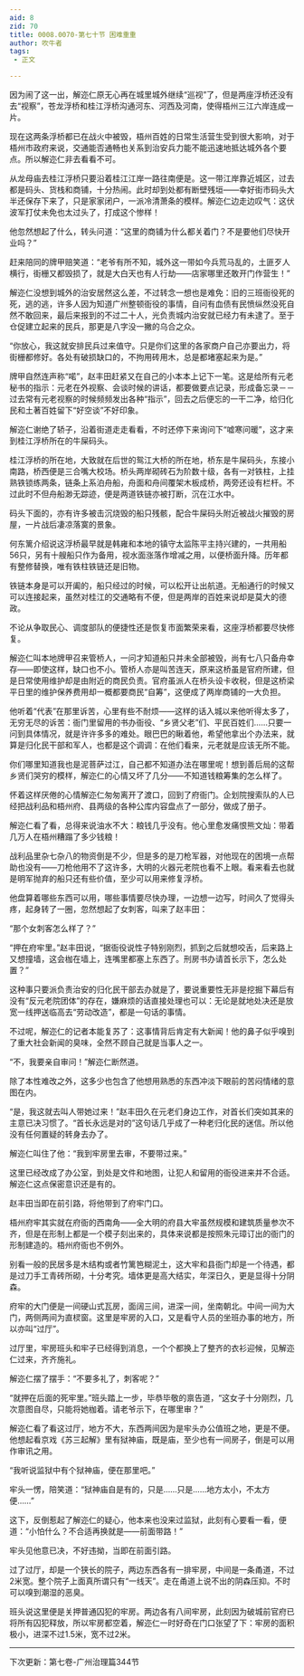 ```yaml
---
aid: 8
zid: 70
title: 0008.0070-第七十节 困难重重
author: 吹牛者
tags: 
 - 正文

---
```




因为闹了这一出，解迩仁原无心再在城里城外继续“巡视”了，但是两座浮桥还没有去“视察”，苍龙浮桥和桂江浮桥沟通河东、河西及河南，使得梧州三江六岸连成一片。

现在这两条浮桥都已在战火中被毁，梧州百姓的日常生活营生受到很大影响，对于梧州市政府来说，交通能否通畅也关系到治安兵力能不能迅速地抵达城外各个要点。所以解迩仁非去看看不可。

从龙母庙去桂江浮桥只要沿着桂江江岸一路往南便是。这一带江岸靠近城区，过去都是码头、货栈和商铺，十分热闹。此时却到处都有断壁残垣――幸好街市码头大半还保存下来了，只是家家闭户，一派冷清萧条的模样。解迩仁边走边叹气：这伏波军打仗未免也太过头了，打成这个惨样！

他忽然想起了什么，转头问道：“这里的商铺为什么都关着门？不是要他们尽快开业吗？”

赶来陪同的牌甲赔笑道：“老爷有所不知，城外这一带如今兵荒马乱的，土匪歹人横行，街栅又都毁损了，就是大白天也有人行劫――店家哪里还敢开门作营生！”

解迩仁没想到城外的治安居然这么差，不过转念一想也是难免：旧的三班衙役死的死，逃的逃，许多人因为知道广州整顿衙役的事情，自问有血债有民愤纵然没死自然不敢回来，最后来报到的不过二十人，光负责城内治安就已经力有未逮了。至于仓促建立起来的民兵，那更是八字没一撇的乌合之众。

“你放心，我这就安排民兵过来值守。只是你们这里的各家商户自己亦要出力，将街栅都修好。各处有破损缺口的，不拘用砖用木，总是都堵塞起来为是。”

牌甲自然连声称“喏”，赵丰田赶紧又在自己的小本本上记下一笔。这是给所有元老秘书的指示：元老在外视察、会谈时候的讲话，都要做要点记录，形成备忘录－－过去常有元老视察的时候频频发出各种“指示”，回去之后便忘的一干二净，给归化民和土著百姓留下“好空谈”不好印象。

解迩仁谢绝了轿子，沿着街道走走看看，不时还停下来询问下“嘘寒问暖”，这才来到桂江浮桥所在的牛屎码头。

桂江浮桥的所在地，大致就在后世的鸳江大桥的所在地，桥东是牛屎码头，东接小南路，桥西便是三合嘴大校场。桥头两岸砌砖石为阶数十级，各有一对铁柱，上挂熟铁锁练两条，链条上系泊舟船，舟面和舟间覆架木板成桥，两旁还设有栏杆。不过此时不但舟船渺无踪迹，便是两道铁链亦被打断，沉在江水中。

码头下面的，亦有许多被击沉烧毁的船只残骸，配合牛屎码头附近被战火摧毁的房屋，一片战后凄凉落寞的景象。

何东篱介绍说这浮桥最早就是韩雍和本地的镇守太监陈平主持兴建的，一共用船56只，另有十艘船只作为备用，视水面涨落作增减之用，以便桥面升降。历年都有整修替换，唯有铁柱铁链还是旧物。

铁链本身是可以开阖的，船只经过的时候，可以松开让出航道。无船通行的时候又可以连接起来，虽然对桂江的交通略有不便，但是两岸的百姓来说却是莫大的德政。

不论从争取民心、调度部队的便捷性还是恢复市面繁荣来看，这座浮桥都要尽快修复。

解迩仁叫本地牌甲召来管桥人，一问才知道船只并未全部被毁，尚有七八只备舟幸存――即使这样，缺口也不小。管桥人亦是叫苦连天，原来这桥虽是官府所建，但是日常使用维护却是由附近的商民负责。官府虽派人在桥头设卡收税，但是这桥梁平日里的维护保养费用却一概都要商民“自筹”，这便成了两岸商铺的一大负担。

他听着“代表”在那里诉苦，心里有些不耐烦――这样的话入城以来他听得太多了，无穷无尽的诉苦：衙门里留用的书办衙役、“乡贤父老”们、平民百姓们……只要一问到具体情况，就是许许多多的难处。眼巴巴的瞅着他，希望他拿出个办法来，就算是归化民干部和军人，也都是这个调调：在他们看来，元老就是应该无所不能。

你们哪里知道我也是泥菩萨过江，自己都不知道办法在哪里呢！想到善后局的这帮乡贤们哭穷的模样，解迩仁的心情又坏了几分――不知道钱粮筹集的怎么样了。

怀着这样厌倦的心情解迩仁匆匆离开了渡口，回到了府衙门。企划院搜索队的人已经把战利品和梧州府、县两级的各种公库内容盘点了一部分，做成了册子。

解迩仁看了看，总得来说油水不大：粮钱几乎没有。他心里愈发痛恨熊文灿：带着几万人在梧州糟蹋了多少钱粮！

战利品里杂七杂八的物资倒是不少，但是多的是刀枪军器，对他现在的困境一点帮助也没有――刀枪他用不了这许多，大明的火器元老院也看不上眼。看来看去也就是明军抛弃的船只还有些价值，至少可以用来修复浮桥。

他盘算着哪些东西可以用，哪些事情要尽快办理，一边想一边写，时间久了觉得头疼，起身转了一圈，忽然想起了女刺客，叫来了赵丰田：

“那个女刺客怎么样了？”

“押在府牢里。”赵丰田说，“据衙役说性子特别刚烈，抓到之后就想咬舌，后来路上又想撞墙，这会枷在墙上，连嘴里都塞上东西了。刑房书办请首长示下，怎么处置？”

这种事只要派负责治安的归化民干部去办就是了，要说重要性无非是挖掘下幕后有没有“反元老院团体”的存在，嫌麻烦的话直接处理也可以：无论是就地处决还是放宽一线押送临高去“劳动改造”，都是一句话的事情。

不过呢，解迩仁的记者本能复苏了：这事情背后肯定有大新闻！他的鼻子似乎嗅到了重大社会新闻的臭味，全然不顾自己就是当事人之一。

“不，我要亲自审问！”解迩仁断然道。

除了本性难改之外，这多少也包含了他想用熟悉的东西冲淡下眼前的苦闷情绪的意图在内。

“是，我这就去叫人带她过来！”赵丰田久在元老们身边工作，对首长们突如其来的主意已决习惯了。“首长永远是对的”这句话几乎成了一种老归化民的迷信。所以他没有任何置疑的转身去办了。

解迩仁叫住了他：“我到牢房里去审，不要带过来。”

这里已经改成了办公室，到处是文件和地图，让犯人和留用的衙役进来并不合适。解迩仁这点保密意识还是有的。

赵丰田当即在前引路，将他带到了府牢门口。

梧州府牢其实就在府衙的西南角――全大明的府县大牢虽然规模和建筑质量参次不齐，但是在形制上都是一个模子刻出来的，具体来说都是按照朱元璋订出的衙门的形制建造的。梧州府衙也不例外。

别看一般的民居多是木结构或者竹篱笆糊泥土，这大牢和县衙门却是一个待遇，都是过刀手工青砖所砌，十分考究。墙体更是高大结实，年深日久，更是显得十分阴森。

府牢的大门便是一间硬山式瓦房，面阔三间，进深一间，坐南朝北。中间一间为大门，两侧两间为直棂窗。这里是牢房的入口，又是看守人员的坐班办事的地方，所以亦叫“过厅”。

过厅里，牢房班头和牢子已经得到消息，一个个都换上了整齐的衣衫迎候，见解迩仁过来，齐齐施礼。

解迩仁摆了摆手：“不要多礼了，刺客呢？”

“就押在后面的死牢里。”班头踏上一步，毕恭毕敬的禀告道，“这女子十分刚烈，几次意图自尽，只能将她枷着。请老爷示下，在哪里审？”

解迩仁看了看这过厅，地方不大，东西两间因为是牢头办公值班之地，更是不便。他想起看京戏《苏三起解》里有狱神庙，既是庙，至少也有一间房子，倒是可以用作审讯之用。

“我听说监狱中有个狱神庙，便在那里吧。”

牢头一愣，陪笑道：“狱神庙自是有的，只是……只是……地方太小，不太方便……”

这下，反倒惹起了解迩仁的疑心，他本来也没来过监狱，此刻有心要看一看，便道：“小怕什么？不合适再换就是――前面带路！”

牢头见他意已决，不好违拗，当即在前面引路。

过了过厅，却是一个狭长的院子，两边东西各有一排牢房，中间是一条甬道，不过2米宽。整个院子上面真所谓只有“一线天”。走在甬道上说不出的阴森压抑。不时可以嗅到潮湿的恶臭。

班头说这里便是关押普通囚犯的牢房。两边各有八间牢房，此刻因为破城前官府已将所有囚犯释放，所以牢房都空着，解迩仁一时好奇在门口张望了下：牢房的面积极小，进深不过1.5米，宽不过2米。

---------------------------------------------------------------------------------------

下次更新：第七卷-广州治理篇344节




